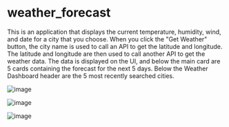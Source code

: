 # weather_forecast
This is an application that displays the current temperature, humidity, wind, and date for a city that you choose. 
When you click the "Get Weather" button, the city name is used to call an API to get the latitude and longitude. 
The latitude and longitude are then used to call another API to get the weather data. 
The data is displayed on the UI, and below the main card are 5 cards containing the forecast for the next 5 days. 
Below the Weather Dashboard header are the 5 most recently searched cities.

![image](https://github.com/jlcastro1877/weather_forecast/assets/161878013/a08de9c4-b28b-4d64-94b6-2ae4b1c79638)

![image](https://github.com/jlcastro1877/weather_forecast/assets/161878013/940fbedc-488d-459b-9399-60689a43a12d)


![image](https://github.com/jlcastro1877/weather_forecast/assets/161878013/7306a626-d346-4b4a-b09a-f0f4e247fced)

